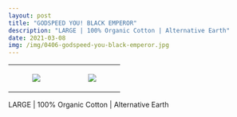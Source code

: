 ```yaml
---
layout: post
title: "GODSPEED YOU! BLACK EMPEROR"
description: "LARGE | 100% Organic Cotton | Alternative Earth"
date: 2021-03-08
img: /img/0406-godspeed-you-black-emperor.jpg
---
```




<table style="width:100%;"><tr><td style="vertical-align:top;">
      <figure class="tmblr-full" data-orig-height="2048" data-orig-width="1365" data-orig-src="https://concertshirts.netlify.app/shirts/0406/0406-01.jpg"><img src="https://64.media.tumblr.com/abd4115ee6aac100f79aebb632da4abe/5938650468a64486-0e/s540x810/ed3f82f06b899ee0ecb0780f3ae7c5f3d9accd42.jpg" data-orig-height="2048" data-orig-width="1365" data-orig-src="https://concertshirts.netlify.app/shirts/0406/0406-01.jpg"/></figure></td>
    <td style="vertical-align:top;">
      <figure class="tmblr-full" data-orig-height="2048" data-orig-width="1365" data-orig-src="https://concertshirts.netlify.app/shirts/0406/0406-02.jpg"><img src="https://64.media.tumblr.com/957eb13282a6a7072439b1ac644f3dcf/5938650468a64486-9a/s540x810/a052d6db1f007b41f74fe8e8e0185354738edeac.jpg" data-orig-height="2048" data-orig-width="1365" data-orig-src="https://concertshirts.netlify.app/shirts/0406/0406-02.jpg"/></figure></td>
  </tr></table><p>
  LARGE | 100% Organic Cotton | Alternative Earth
</p>

